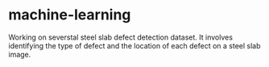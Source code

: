 # machine-learning

Working on severstal steel slab defect detection dataset. It involves identifying the type of defect and the location of each defect on a steel slab image. 
